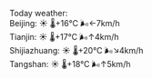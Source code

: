 Today weather:  
Beijing: ☀️   🌡️+16°C 🌬️←7km/h  
Tianjin: ☀️   🌡️+17°C 🌬️↑4km/h  
Shijiazhuang: ☀️   🌡️+20°C 🌬️↘4km/h  
Tangshan: ☀️   🌡️+18°C 🌬️↑5km/h  
